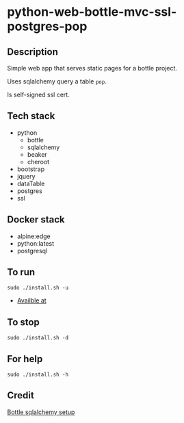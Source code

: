 # python-web-bottle-mvc-ssl-postgres-pop

## Description
Simple web app that serves static pages
for a bottle project.

Uses sqlalchemy query a table `pop`.

Is self-signed ssl cert.

## Tech stack
- python
  - bottle
  - sqlalchemy
  - beaker
  - cheroot
- bootstrap
- jquery
- dataTable
- postgres
- ssl

## Docker stack
- alpine:edge
- python:latest
- postgresql

## To run
`sudo ./install.sh -u`
- [Availble at](https://localhost)

## To stop
`sudo ./install.sh -d`

## For help
`sudo ./install.sh -h`

## Credit
[Bottle sqlalchemy setup](https://github.com/iurisilvio/bottle-sqlalchemy/blob/master/examples/basic.py)

